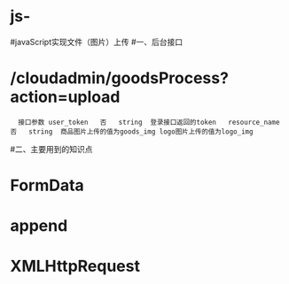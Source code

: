 # js-
#javaScript实现文件（图片）上传
#一、后台接口
#     /cloudadmin/goodsProcess?action=upload
      接口参数 user_token	否	string	登录接口返回的token   resource_name	否	string	商品图片上传的值为goods_img logo图片上传的值为logo_img
#二、主要用到的知识点
#  FormData   
#  append   
#  XMLHttpRequest 
